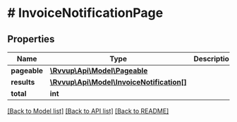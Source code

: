 # # InvoiceNotificationPage

## Properties

Name | Type | Description | Notes
------------ | ------------- | ------------- | -------------
**pageable** | [**\Rvvup\Api\Model\Pageable**](Pageable.md) |  |
**results** | [**\Rvvup\Api\Model\InvoiceNotification[]**](InvoiceNotification.md) |  |
**total** | **int** |  |

[[Back to Model list]](../../README.md#models) [[Back to API list]](../../README.md#endpoints) [[Back to README]](../../README.md)
